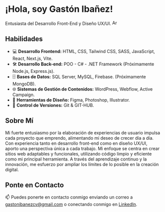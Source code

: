 # ¡Hola, soy Gastón Ibañez!

Entusiasta del Desarrollo Front-End y Diseño UX/UI. <img src="https://cdn.icon-icons.com/icons2/1694/PNG/512/arargentinaflag_111670.png" alt="Argentina" width="16" /> <br/>

## Habilidades

- 💻 **Desarrollo Frontend:** HTML, CSS, Tailwind CSS, SASS, JavaScript, React, Next.js, Vite.
- 🛠️ **Desarrollo Back-end:** POO - C# - .NET Framework (Próximamente Node.js, Express.js).
- 🗄️ **Bases de Datos:** SQL Server, MySQL, Firebase. (Próximamente MongoDB).
- 🌐 **Sistemas de Gestión de Contenidos:** WordPress, Webflow, Active Campaign.
- 🎨 **Herramientas de Diseño:** Figma, Photoshop, Illustrator.
- 🔄 **Control de Versiones:** Git & GIT-HUB.

## Sobre Mí

Mi fuerte entusiasmo por la elaboración de experiencias de usuario impulsa cada proyecto que emprendo, alimentando mi deseo de crecer día a día. Con experiencia tanto en desarrollo front-end como en diseño UX/UI, aporto una perspectiva única a cada trabajo. Mi enfoque se centra en crear sitios web adaptables y funcionales, utilizando código limpio y eficiente como mi principal herramienta. A través del aprendizaje continuo y la innovación, me esfuerzo por ampliar los límites de lo posible en la creación digital.

## Ponte en Contacto

📫 Puedes ponerte en contacto conmigo enviando un correo a [gastonibanezcv@gmail.com](mailto:gastonibanezcv@gmail.com) o conectando conmigo en [LinkedIn](https://www.linkedin.com/in/gastonibanezdev/).

